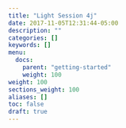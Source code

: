 ```yaml
---
title: "Light Session 4j"
date: 2017-11-05T12:31:44-05:00
description: ""
categories: []
keywords: []
menu:
  docs:
    parent: "getting-started"
    weight: 100
weight: 100
sections_weight: 100
aliases: []
toc: false
draft: true
---
```


